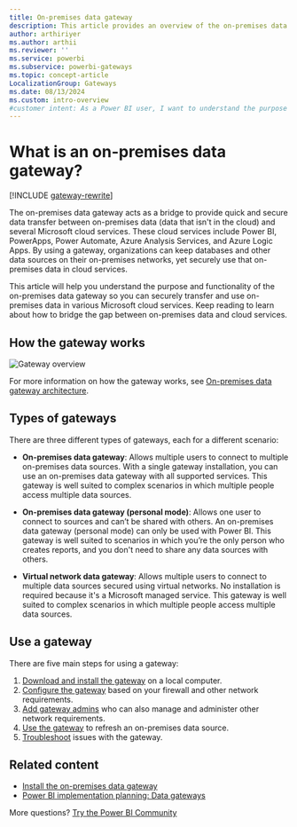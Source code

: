 ```yaml
---
title: On-premises data gateway
description: This article provides an overview of the on-premises data gateway and its functionality in Microsoft cloud services.
author: arthiriyer
ms.author: arthii
ms.reviewer: ''
ms.service: powerbi
ms.subservice: powerbi-gateways
ms.topic: concept-article
LocalizationGroup: Gateways
ms.date: 08/13/2024
ms.custom: intro-overview
#customer intent: As a Power BI user, I want to understand the purpose and functionality of the on-premises data gateway so that I can securely transfer and use on-premises data in various Microsoft cloud services.
---
```


# What is an on-premises data gateway?

[!INCLUDE [gateway-rewrite](../includes/gateway-rewrite.md)]

The on-premises data gateway acts as a bridge to provide quick and secure data transfer between on-premises data (data that isn't in the cloud) and several Microsoft cloud services. These cloud services include Power BI, PowerApps, Power Automate, Azure Analysis Services, and Azure Logic Apps. By using a gateway, organizations can keep databases and other data sources on their on-premises networks, yet securely use that on-premises data in cloud services.

This article will help you understand the purpose and functionality of the on-premises data gateway so you can securely transfer and use on-premises data in various Microsoft cloud services. Keep reading to learn about how to bridge the gap between on-premises data and cloud services.

## How the gateway works

![Gateway overview](media/service-gateway-onprem/on-premises-data-gateway.png)

For more information on how the gateway works, see [On-premises data gateway architecture](/data-integration/gateway/service-gateway-onprem-indepth).

## Types of gateways

There are three different types of gateways, each for a different scenario:

* **On-premises data gateway**: Allows multiple users to connect to multiple on-premises data sources. With a single gateway installation, you can use an on-premises data gateway with all supported services. This gateway is well suited to complex scenarios in which multiple people access multiple data sources.

* **On-premises data gateway (personal mode)**: Allows one user to connect to sources and can’t be shared with others. An on-premises data gateway (personal mode) can only be used with Power BI. This gateway is well suited to scenarios in which you’re the only person who creates reports, and you don't need to share any data sources with others.

* **Virtual network data gateway**: Allows multiple users to connect to multiple data sources secured using virtual networks. No installation is required because it's a Microsoft managed service. This gateway is well suited to complex scenarios in which multiple people access multiple data sources.

## Use a gateway

There are five main steps for using a gateway:

1. [Download and install the gateway](/data-integration/gateway/service-gateway-install) on a local computer.
1. [Configure the gateway](/data-integration/gateway/service-gateway-app) based on your firewall and other network requirements.
1. [Add gateway admins](/data-integration/gateway/service-gateway-manage) who can also manage and administer other network requirements.
1. [Use the gateway](service-gateway-sql-tutorial.md) to refresh an on-premises data source.
1. [Troubleshoot](service-gateway-onprem-tshoot.md) issues with the gateway.

## Related content

* [Install the on-premises data gateway](/data-integration/gateway/service-gateway-install)
* [Power BI implementation planning: Data gateways](../guidance/powerbi-implementation-planning-data-gateways.md)

More questions? [Try the Power BI Community](https://community.powerbi.com/)
